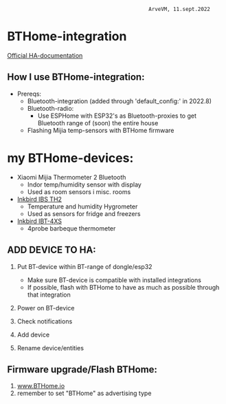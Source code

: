                                                   ArveVM, 11.sept.2022
# BTHome-integration
[Official HA-documentation](https://www.home-assistant.io/integrations/bthome/)




## How I use BTHome-integration:  
- Prereqs:
  - Bluetooth-integration (added through 'default_config:' in 2022.8)
  - Bluetooth-radio:
    - Use ESPHome with ESP32's as Bluetooth-proxies to get Bluetooth range of (soon) the entire house
  - Flashing Mijia temp-sensors with BTHome firmware 


# my BTHome-devices:  
- Xiaomi Mijia Thermometer 2 Bluetooth   
  - Indor temp/humidity sensor with display
  - Used as room sensors i misc. rooms
- [Inkbird IBS TH2](https://inkbird.com/products/hygrometer-ibs-th2)
  - Temperature and humidity Hygrometer 
  - Used as sensors for fridge and freezers
- [Inkbird IBT-4XS](https://inkbird.com/products/bluetooth-grill-thermometer-ibt-4xs)
  - 4probe barbeque thermometer


## ADD DEVICE TO HA:
1. Put BT-device within BT-range of dongle/esp32
   - Make sure BT-device is compatible with installed integrations
   - If possible, flash with BTHome to have as much as possible through that integration

2. Power on BT-device

3. Check notifications

4. Add device

5. Rename device/entities



## Firmware upgrade/Flash BTHome:
1. www.BTHome.io 
2. remember to set "BTHome" as advertising type
